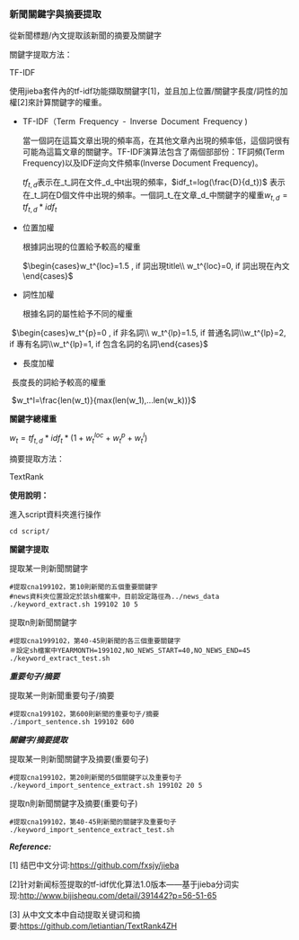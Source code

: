 ### 新聞關鍵字與摘要提取

從新聞標題/內文提取該新聞的摘要及關鍵字



關鍵字提取方法：

TF-IDF

使用jieba套件內的tf-idf功能擷取關鍵字[1]，並且加上位置/關鍵字長度/詞性的加權[2]來計算關鍵字的權重。

- TF-IDF（Term Frequency - Inverse Document Frequency )

  當一個詞在這篇文章出現的頻率高，在其他文章內出現的頻率低，這個詞很有可能為這篇文章的關鍵字。TF-IDF演算法包含了兩個部部份：TF詞頻(Term Frequency)以及IDF逆向文件頻率(Inverse Document Frequency)。

  $tf_{t,d}$表示在_t_詞在文件_d_中t出現的頻率，$idf_t=log(\frac{D}{d_t})$ 表示在_t_詞在D個文件中出現的頻率。一個詞_t_在文章_d_中關鍵字的權重$w_{t,d}=tf_{t,d}*idf_t$


- 位置加權

  根據詞出現的位置給予較高的權重

  $\begin{cases}w_t^{loc}=1.5 , if 詞出現title\\ w_t^{loc}=0, if 詞出現在內文\end{cases}$


- 詞性加權

  根據名詞的屬性給予不同的權重

​	$\begin{cases}w_t^{p}=0 , if 非名詞\\ w_t^{lp}=1.5, if 普通名詞\\w_t^{lp}=2, if 專有名詞\\w_t^{lp}=1, if 包含名詞的名詞\end{cases}$

- 長度加權

​	長度長的詞給予較高的權重

​	$w_t^l=\frac{len(w_t)}{max(len(w_1),...len(w_k))}$



**關鍵字總權重**

$w_t=tf_{t,d}*idf_t*(1+w_t^{loc}+w_t^p+w_t^l)$

摘要提取方法：

TextRank





**使用說明：**

進入script資料夾進行操作

```
cd script/
```

**關鍵字提取**

提取某一則新聞關鍵字

```
#提取cna199102，第10則新聞的五個重要關鍵字
#news資料夾位置設定於該sh檔案中，目前設定路徑為../news_data
./keyword_extract.sh 199102 10 5
```

提取n則新聞關鍵字

```
#提取cna1999102，第40-45則新聞的各三個重要關鍵字 
＃設定sh檔案中YEARMONTH=199102,NO_NEWS_START=40,NO_NEWS_END=45
./keyword_extract_test.sh
```

***重要句子/摘要***

提取某一則新聞重要句子/摘要

```
#提取cna199102，第600則新聞的重要句子/摘要
./import_sentence.sh 199102 600 
```

***關鍵字/摘要提取***

提取某一則新聞關鍵字及摘要(重要句子)

```
#提取cna199102，第20則新聞的5個關鍵字以及重要句子
./keyword_import_sentence_extract.sh 199102 20 5
```

提取n則新聞關鍵字及摘要(重要句子)

```
#提取cna199102，第40-45則新聞的關鍵字及重要句子
./keyword_import_sentence_extract_test.sh
```



***Reference:***

[1] 结巴中文分词:https://github.com/fxsjy/jieba

[2]针对新闻标签提取的tf-idf优化算法1.0版本——基于jieba分词实现:http://www.bijishequ.com/detail/391442?p=56-51-65

[3] 从中文文本中自动提取关键词和摘要:https://github.com/letiantian/TextRank4ZH





